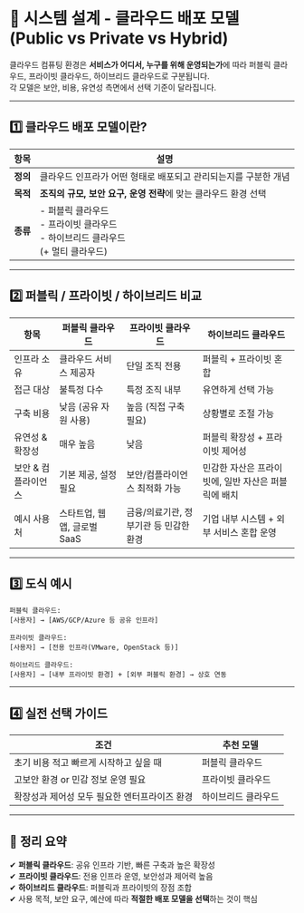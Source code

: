 # 🧭 시스템 설계 - 클라우드 배포 모델 (Public vs Private vs Hybrid)

클라우드 컴퓨팅 환경은 **서비스가 어디서, 누구를 위해 운영되는가**에 따라 퍼블릭 클라우드, 프라이빗 클라우드, 하이브리드 클라우드로 구분됩니다.  
각 모델은 보안, 비용, 유연성 측면에서 선택 기준이 달라집니다.

---

## 1️⃣ 클라우드 배포 모델이란?

| 항목     | 설명 |
|----------|------|
| **정의** | 클라우드 인프라가 어떤 형태로 배포되고 관리되는지를 구분한 개념 |
| **목적** | **조직의 규모, 보안 요구, 운영 전략**에 맞는 클라우드 환경 선택 |
| **종류** | - 퍼블릭 클라우드<br>- 프라이빗 클라우드<br>- 하이브리드 클라우드<br>(+ 멀티 클라우드) |

---

## 2️⃣ 퍼블릭 / 프라이빗 / 하이브리드 비교

| 항목             | 퍼블릭 클라우드                       | 프라이빗 클라우드                     | 하이브리드 클라우드                          |
|------------------|---------------------------------------|----------------------------------------|----------------------------------------------|
| 인프라 소유       | 클라우드 서비스 제공자                  | 단일 조직 전용                          | 퍼블릭 + 프라이빗 혼합                        |
| 접근 대상         | 불특정 다수                           | 특정 조직 내부                         | 유연하게 선택 가능                            |
| 구축 비용         | 낮음 (공유 자원 사용)                  | 높음 (직접 구축 필요)                   | 상황별로 조절 가능                             |
| 유연성 & 확장성   | 매우 높음                             | 낮음                                    | 퍼블릭 확장성 + 프라이빗 제어성                 |
| 보안 & 컴플라이언스 | 기본 제공, 설정 필요                   | 보안/컴플라이언스 최적화 가능            | 민감한 자산은 프라이빗에, 일반 자산은 퍼블릭에 배치 |
| 예시 사용처        | 스타트업, 웹 앱, 글로벌 SaaS            | 금융/의료기관, 정부기관 등 민감한 환경    | 기업 내부 시스템 + 외부 서비스 혼합 운영        |

---

## 3️⃣ 도식 예시

```text
퍼블릭 클라우드:
[사용자] → [AWS/GCP/Azure 등 공유 인프라]

프라이빗 클라우드:
[사용자] → [전용 인프라(VMware, OpenStack 등)]

하이브리드 클라우드:
[사용자] → [내부 프라이빗 환경] + [외부 퍼블릭 환경] → 상호 연동
```

---

## 4️⃣ 실전 선택 가이드

| 조건                            | 추천 모델 |
|---------------------------------|------------|
| 초기 비용 적고 빠르게 시작하고 싶을 때      | 퍼블릭 클라우드 |
| 고보안 환경 or 민감 정보 운영 필요          | 프라이빗 클라우드 |
| 확장성과 제어성 모두 필요한 엔터프라이즈 환경 | 하이브리드 클라우드 |

---

## 🎯 정리 요약

✔ **퍼블릭 클라우드**: 공유 인프라 기반, 빠른 구축과 높은 확장성  
✔ **프라이빗 클라우드**: 전용 인프라 운영, 보안성과 제어력 높음  
✔ **하이브리드 클라우드**: 퍼블릭과 프라이빗의 장점 조합  
✔ 사용 목적, 보안 요구, 예산에 따라 **적절한 배포 모델을 선택**하는 것이 핵심


